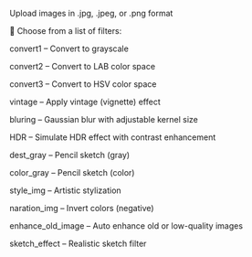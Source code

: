 Upload images in .jpg, .jpeg, or .png format

🎨 Choose from a list of filters:

convert1 – Convert to grayscale

convert2 – Convert to LAB color space

convert3 – Convert to HSV color space

vintage – Apply vintage (vignette) effect

bluring – Gaussian blur with adjustable kernel size

HDR – Simulate HDR effect with contrast enhancement

dest_gray – Pencil sketch (gray)

color_gray – Pencil sketch (color)

style_img – Artistic stylization

naration_img – Invert colors (negative)

enhance_old_image – Auto enhance old or low-quality images

sketch_effect – Realistic sketch filter
